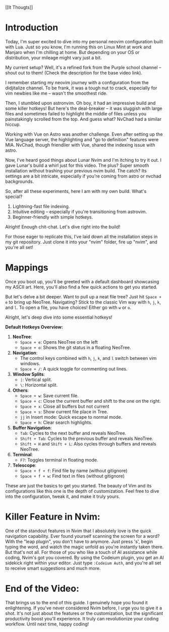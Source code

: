 [[It Thougts]]
# Introduction
Today, I'm super excited to dive into my personal neovim configuration built with Lua. Just so you know, I'm running this on Linux Mint at work and Manjaro when I'm chilling at home. But depending on your OS or distribution, your mileage might vary just a bit.

My current setup? Well, it's a refined fork from the Purple school channel – shout out to them! (Check the description for the base video link).

I remember starting my neovim journey with a configuration from the didjitalize channel. To be frank, it was a tough nut to crack, especially for vim newbies like me – wasn't the smoothest ride.

Then, I stumbled upon astronvim. Oh boy, it had an impressive build and some killer hotkeys! But here's the deal-breaker – it was sluggish with large files and sometimes failed to highlight the middle of files unless you painstakingly scrolled from the top. And guess what? NvChad had a similar hiccup.

Working with Vue on Astro was another challenge. Even after setting up the Vue language server, the highlighting and "go to definition" features were MIA. NvChad, though friendlier with Vue, shared the indexing issue with astro.

Now, I've heard good things about Lunar Nvim and I'm itching to try it out. I gave Lunar's build a whirl just for this video. The plus? Super smooth installation without trashing your previous nvim build. The catch? Its settings are a bit intricate, especially if you're coming from astro or nvchad backgrounds.

So, after all these experiments, here I am with my own build. What's special?

1. Lightning-fast file indexing.
2. Intuitive editing – especially if you're transitioning from astrovim.
3. Beginner-friendly with simple hotkeys.

Alright! Enough chit-chat. Let's dive right into the build!

For those eager to replicate this, I've laid down all the installation steps in my git repository. Just clone it into your "nvim" folder, fire up "nvim", and you're all set!

# Mappings
Once you boot up, you'll be greeted with a default dashboard showcasing my ASCII art. Here, you'll also find a few quick actions to get you started.

But let's delve a bit deeper. Want to pull up a neat file tree? Just hit `Space + e` to bring up NeoTree. Navigating? Stick to the classic Vim way with `h`, `j`, `k`, and `l`. To open a file, you have choices! Either go with `w` or `o`.

Alright, let's deep dive into some essential hotkeys!

**Default Hotkeys Overview:**

1. **NeoTree**: 
    - `Space + e`: Opens NeoTree on the left
    - `Space + o`: Shows the git status in a floating NeoTree.
2. **Navigation**:
    - The control keys combined with `h`, `j`, `k`, and `l` switch between vim windows.
    - `Space + /`: A quick toggle for commenting out lines.
3. **Window Splits**:
    - `|`: Vertical split.
    - `\`: Horizontal split.
4. **Others**:
    - `Space + w`: Save current file.
    - `Space + c`: Close the current buffer and shift to the one on the right.
    - `Space + x`: Close all buffers but not current
    - `Space + s`: Show current file place in Tree.
    - `jj` in Insert mode: Quick escape to normal mode.
    - `Space + h`: Clear search highlights.
5. **Buffer Navigation**:
    - `Tab`: Cycles to the next buffer and reveals NeoTree.
    - `Shift + Tab`: Cycles to the previous buffer and reveals NeoTree.
    - `Shift + H` and `Shift + L`: Also cycles through buffers and reveals NeoTree.
6. **Terminal**:
    - `F7`: Toggles terminal in floating mode.
7. **Telescope**:
    - `Space + f + f`: Find file by name (without gitignore)
    - `Space + f + w`: Find text in files (without gitignore)


These are just the basics to get you started. The beauty of Vim and its configurations like this one is the depth of customization. Feel free to dive into the configuration, tweak it, and make it truly yours.

# **Killer Feature in Nvim**:

One of the standout features in Nvim that I absolutely love is the quick navigation capability. Ever found yourself scanning the screen for a word? With the "leap plugin", you don't have to anymore. Just press 's', begin typing the word, and watch the magic unfold as you're instantly taken there. But that's not all. For those of you who like a touch of AI assistance while coding, Nvim's got you covered. By using the Codeium plugin, you get an AI sidekick right within your editor. Just type `:Codeium Auth`, and you're all set to receive smart suggestions and much more.

# **End of the Video**:

That brings us to the end of this guide. I genuinely hope you found it enlightening. If you've never considered Nvim before, I urge you to give it a shot. It's not just about the features or the customization, but the significant productivity boost you'll experience. It truly can revolutionize your coding workflow. Until next time, happy coding!






